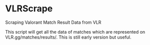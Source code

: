 # VLRScrape
Scraping Valorant Match Result Data from VLR

This script will get all the data of matches which are represented on VLR.gg/matches/results/. This is still early version but useful.
